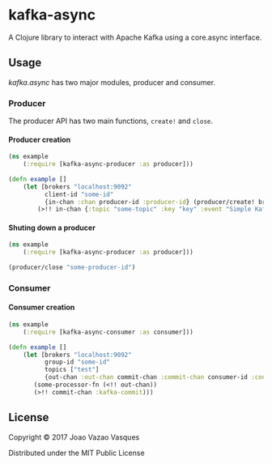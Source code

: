 # kafka-async

A Clojure library to interact with Apache Kafka using a core.async interface.

## Usage

*kafka.async* has two major modules, producer and consumer.

### Producer

The producer API has two main functions, `create!` and `close`.

#### Producer creation

```clojure
(ns example
	(:require [kafka-async-producer :as producer]))
	
(defn example []
	(let [brokers "localhost:9092"
		  client-id "some-id"
		  {in-chan :chan producer-id :producer-id} (producer/create! brokers client-id)]
		(>!! in-chan {:topic "some-topic" :key "key" :event "Simple Kafka event"})))
```

#### Shuting down a producer

```clojure
(ns example
	(:require [kafka-async-producer :as producer]))
	
(producer/close "some-producer-id")
```

### Consumer

#### Consumer creation

```clojure
(ns example
	(:require [kafka-async-consumer :as consumer]))
	
(defn example []
	(let [brokers "localhost:9092"
		  group-id "some-id"
		  topics ["test"]
		  {out-chan :out-chan commit-chan :commit-chan consumer-id :consumer-id} (consumer/create! brokers group-id topics)]
	   (some-processor-fn (<!! out-chan))
	   (>!! commit-chan :kafka-commit)))
```



## License

Copyright © 2017 Joao Vazao Vasques

Distributed under the MIT Public License
